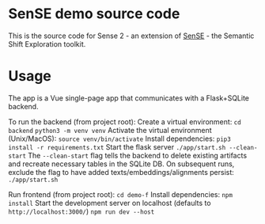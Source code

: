 # SenSE demo source code
This is the source code for Sense 2 - an extension of [SenSE](https://sense.mgruppi.me) - the Semantic Shift Exploration toolkit.

# Usage

The app is a Vue single-page app that communicates with a Flask+SQLite backend.

To run the backend (from project root):
Create a virtual environment:
`cd backend`
`python3 -m venv venv`
Activate the virtual environment (Unix/MacOS):
`source venv/bin/activate`
Install dependencies:
`pip3 install -r requirements.txt`
Start the flask server
`./app/start.sh --clean-start`
The `--clean-start` flag tells the backend to delete existing artifacts and recreate necessary tables in the SQLite DB. On subsequent runs, exclude the flag to have added texts/embeddings/alignments persist:
`./app/start.sh`

Run frontend (from project root):
`cd demo-f`
Install dependencies:
`npm install`
Start the development server on localhost (defaults to `http://localhost:3000/`)
`npm run dev --host`
